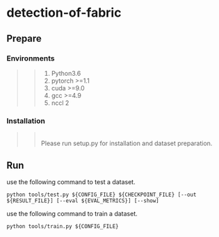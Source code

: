 # detection-of-fabric

## Prepare
### Environments
>> 1. Python3.6
>> 2. pytorch >=1.1
>> 3. cuda >=9.0
>> 4. gcc >=4.9
>> 5. nccl 2


### Installation
>> <br> Please run setup.py for installation and dataset preparation. 

## Run
use the following command to test a dataset.
```shell
python tools/test.py ${CONFIG_FILE} ${CHECKPOINT_FILE} [--out ${RESULT_FILE}] [--eval ${EVAL_METRICS}] [--show]
```
use the following command to train a dataset.
```shell
python tools/train.py ${CONFIG_FILE}
```
